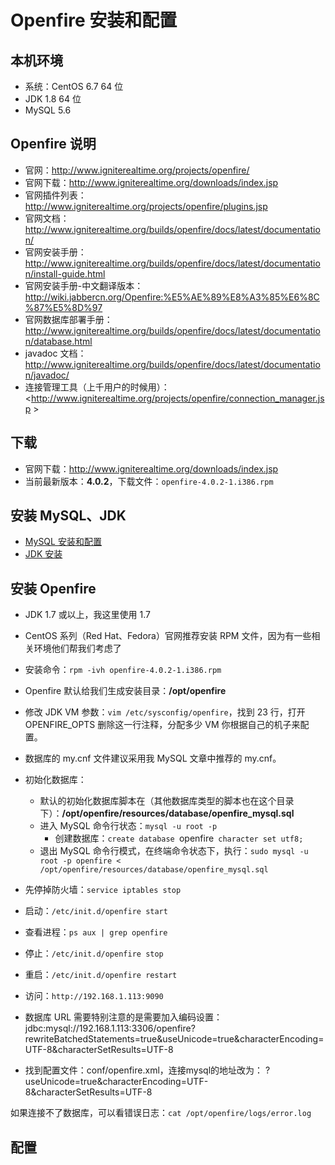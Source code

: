 # Openfire 安装和配置


## 本机环境

- 系统：CentOS 6.7 64 位
- JDK 1.8 64 位
- MySQL 5.6



## Openfire 说明


- 官网：<http://www.igniterealtime.org/projects/openfire/>
- 官网下载：<http://www.igniterealtime.org/downloads/index.jsp>
- 官网插件列表：<http://www.igniterealtime.org/projects/openfire/plugins.jsp>
- 官网文档：<http://www.igniterealtime.org/builds/openfire/docs/latest/documentation/>
- 官网安装手册：<http://www.igniterealtime.org/builds/openfire/docs/latest/documentation/install-guide.html>
- 官网安装手册-中文翻译版本：<http://wiki.jabbercn.org/Openfire:%E5%AE%89%E8%A3%85%E6%8C%87%E5%8D%97>
- 官网数据库部署手册：<http://www.igniterealtime.org/builds/openfire/docs/latest/documentation/database.html>
- javadoc 文档：<http://www.igniterealtime.org/builds/openfire/docs/latest/documentation/javadoc/>
- 连接管理工具（上千用户的时候用）：<http://www.igniterealtime.org/projects/openfire/connection_manager.jsp  >


## 下载

- 官网下载：<http://www.igniterealtime.org/downloads/index.jsp>
- 当前最新版本：**4.0.2**，下载文件：`openfire-4.0.2-1.i386.rpm`


## 安装 MySQL、JDK

- [MySQL 安装和配置](Mysql-Install-And-Settings.md)
- [JDK 安装](JDK-Install.md)


## 安装 Openfire

- JDK 1.7 或以上，我这里使用 1.7
- CentOS 系列（Red Hat、Fedora）官网推荐安装 RPM 文件，因为有一些相关环境他们帮我们考虑了
- 安装命令：`rpm -ivh openfire-4.0.2-1.i386.rpm`
- Openfire 默认给我们生成安装目录：**/opt/openfire**
- 修改 JDK VM 参数：`vim /etc/sysconfig/openfire`，找到 23 行，打开 OPENFIRE_OPTS 删除这一行注释，分配多少 VM 你根据自己的机子来配置。
- 数据库的 my.cnf 文件建议采用我 MySQL 文章中推荐的 my.cnf。
- 初始化数据库：
	- 默认的初始化数据库脚本在（其他数据库类型的脚本也在这个目录下）：**/opt/openfire/resources/database/openfire_mysql.sql**
	- 进入 MySQL 命令行状态：`mysql -u root -p`
		- 创建数据库：`create database `openfire` character set utf8;`
	- 退出 MySQL 命令行模式，在终端命令状态下，执行：`sudo mysql -u root -p openfire < /opt/openfire/resources/database/openfire_mysql.sql`
- 先停掉防火墙：`service iptables stop`
- 启动：`/etc/init.d/openfire start`
- 查看进程：`ps aux | grep openfire`
- 停止：`/etc/init.d/openfire stop`
- 重启：`/etc/init.d/openfire restart`
- 访问：`http://192.168.1.113:9090`


- 数据库 URL 需要特别注意的是需要加入编码设置：jdbc:mysql://192.168.1.113:3306/openfire?rewriteBatchedStatements=true&useUnicode=true&characterEncoding=UTF-8&characterSetResults=UTF-8
- 找到配置文件：conf/openfire.xml，连接mysql的地址改为： ?useUnicode=true&characterEncoding=UTF-8&characterSetResults=UTF-8


如果连接不了数据库，可以看错误日志：`cat /opt/openfire/logs/error.log`




## 配置


